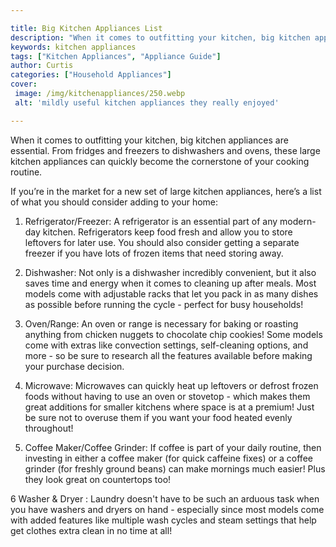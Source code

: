 ```yaml
---

title: Big Kitchen Appliances List
description: "When it comes to outfitting your kitchen, big kitchen appliances are essential. From fridges and freezers to dishwashers and ovens...lets find out"
keywords: kitchen appliances
tags: ["Kitchen Appliances", "Appliance Guide"]
author: Curtis
categories: ["Household Appliances"]
cover: 
 image: /img/kitchenappliances/250.webp
 alt: 'mildly useful kitchen appliances they really enjoyed'

---
```


When it comes to outfitting your kitchen, big kitchen appliances are essential. From fridges and freezers to dishwashers and ovens, these large kitchen appliances can quickly become the cornerstone of your cooking routine.

If you’re in the market for a new set of large kitchen appliances, here’s a list of what you should consider adding to your home: 

1. Refrigerator/Freezer: A refrigerator is an essential part of any modern-day kitchen. Refrigerators keep food fresh and allow you to store leftovers for later use. You should also consider getting a separate freezer if you have lots of frozen items that need storing away. 

2. Dishwasher: Not only is a dishwasher incredibly convenient, but it also saves time and energy when it comes to cleaning up after meals. Most models come with adjustable racks that let you pack in as many dishes as possible before running the cycle - perfect for busy households! 

3. Oven/Range: An oven or range is necessary for baking or roasting anything from chicken nuggets to chocolate chip cookies! Some models come with extras like convection settings, self-cleaning options, and more - so be sure to research all the features available before making your purchase decision. 

4. Microwave: Microwaves can quickly heat up leftovers or defrost frozen foods without having to use an oven or stovetop - which makes them great additions for smaller kitchens where space is at a premium! Just be sure not to overuse them if you want your food heated evenly throughout! 

5. Coffee Maker/Coffee Grinder: If coffee is part of your daily routine, then investing in either a coffee maker (for quick caffeine fixes) or a coffee grinder (for freshly ground beans) can make mornings much easier! Plus they look great on countertops too!

6 Washer & Dryer : Laundry doesn't have to be such an arduous task when you have washers and dryers on hand - especially since most models come with added features like multiple wash cycles and steam settings that help get clothes extra clean in no time at all!

